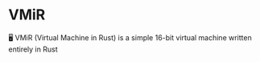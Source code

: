 # VMiR
🖥️ VMiR (Virtual Machine in Rust) is a simple 16-bit virtual machine written entirely in Rust
